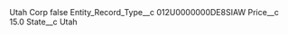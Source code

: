 <?xml version="1.0" encoding="UTF-8"?>
<CustomMetadata xmlns="http://soap.sforce.com/2006/04/metadata" xmlns:xsi="http://www.w3.org/2001/XMLSchema-instance" xmlns:xsd="http://www.w3.org/2001/XMLSchema">
    <label>Utah Corp</label>
    <protected>false</protected>
    <values>
        <field>Entity_Record_Type__c</field>
        <value xsi:type="xsd:string">012U0000000DE8SIAW</value>
    </values>
    <values>
        <field>Price__c</field>
        <value xsi:type="xsd:double">15.0</value>
    </values>
    <values>
        <field>State__c</field>
        <value xsi:type="xsd:string">Utah</value>
    </values>
</CustomMetadata>
